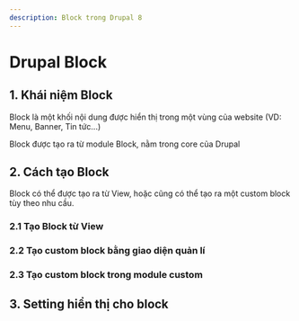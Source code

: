 ```yaml
---
description: Block trong Drupal 8
---
```


# Drupal Block

## 1. Khái niệm Block

Block là một khối nội dung được hiển thị trong một vùng của website \(VD: Menu, Banner, Tin tức...\)

Block được tạo ra từ module Block, nằm trong core của Drupal

## 2. Cách tạo Block

Block có thể được tạo ra từ View,  hoặc cũng có thể tạo ra một custom block tùy theo nhu cầu.

### 2.1 Tạo Block từ View

### 2.2 Tạo custom block bằng giao diện quản lí

### 2.3 Tạo custom block trong module custom

## 3. Setting hiển thị cho block

